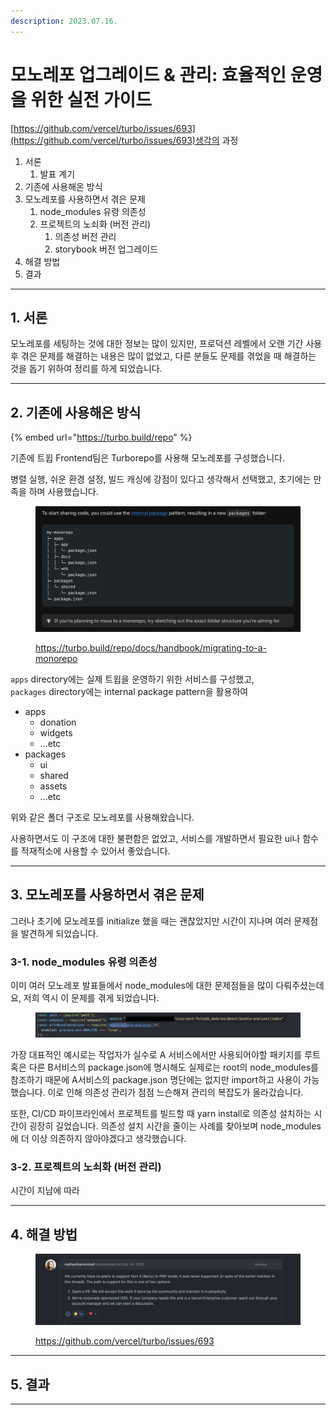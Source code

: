 ```yaml
---
description: 2023.07.16.
---
```


# 모노레포 업그레이드 & 관리: 효율적인 운영을 위한 실전 가이드



[https://github.com/vercel/turbo/issues/693](https://github.com/vercel/turbo/issues/693)생각의 과정

1. 서론
   1. 발표 계기
2. 기존에 사용해온 방식
3. 모노레포를 사용하면서 겪은 문제
   1. node\_modules 유령 의존성
   2. 프로젝트의 노쇠화 (버전 관리)&#x20;
      1. 의존성 버전 관리
      2. storybook 버전 업그레이드
4. 해결 방법
5. 결과

***

## 1. 서론

모노레포를 세팅하는 것에 대한 정보는 많이 있지만, 프로덕션 레벨에서 오랜 기간 사용 후 겪은 문제를 해결하는 내용은 많이 없었고, 다른 분들도 문제를 겪었을 때 해결하는 것을 돕기 위하여 정리를 하게 되었습니다.

***

## 2. 기존에 사용해온 방식

{% embed url="https://turbo.build/repo" %}

기존에 트윕 Frontend팀은 Turborepo를 사용해 모노레포를 구성했습니다.

병렬 실행, 쉬운 환경 설정, 빌드 캐싱에 강점이 있다고 생각해서 선택했고, 초기에는 만족을 하며 사용했습니다.



<figure><img src="../../../.gitbook/assets/image (5).png" alt="" width="563"><figcaption><p><a href="https://turbo.build/repo/docs/handbook/migrating-to-a-monorepo">https://turbo.build/repo/docs/handbook/migrating-to-a-monorepo</a><br></p></figcaption></figure>

`apps` directory에는 실제 트윕을 운영하기 위한 서비스를 구성했고,\
`packages` directory에는 internal package pattern을 활용하여

* apps
  * donation
  * widgets
  * ...etc
* packages
  * ui
  * shared
  * assets
  * ...etc

위와 같은 폴더 구조로 모노레포를 사용해왔습니다.

사용하면서도 이 구조에 대한 불편함은 없었고, 서비스를 개발하면서 필요한 ui나 함수를 적재적소에 사용할 수 있어서 좋았습니다.

***

## 3. 모노레포를 사용하면서 겪은 문제

그러나 초기에 모노레포를 initialize 했을 때는 괜찮았지만 시간이 지나며 여러 문제점을 발견하게 되었습니다.



### 3-1. node\_modules 유령 의존성

이미 여러 모노레포 발표들에서 node\_modules에 대한 문제점들을 많이 다뤄주셨는데요, 저희 역시 이 문제를 겪게 되었습니다.

<figure><img src="../../../.gitbook/assets/Screenshot 2023-07-16 at 9.06.14 PM.png" alt=""><figcaption></figcaption></figure>

가장 대표적인 예시로는 작업자가 실수로 A 서비스에서만 사용되어야할 패키지를 루트 혹은 다른 B서비스의  package.json에 명시해도 실제로는 root의 node\_modules를 참조하기 때문에 A서비스의 package.json 명단에는 없지만 import하고 사용이 가능했습니다. 이로 인해 의존성 관리가 점점 느슨해져 관리의 복잡도가 올라갔습니다.



또한, CI/CD 파이프라인에서 프로젝트를 빌드할 때 yarn install로 의존성 설치하는 시간이 굉장히 길었습니다. 의존성 설치 시간을 줄이는 사례를 찾아보며 node\_modules에 더 이상 의존하지 않아야겠다고 생각했습니다.



### 3-2. 프로젝트의 노쇠화 (버전 관리)

시간이 지남에 따라&#x20;

***

## 4. 해결 방법

<figure><img src="../../../.gitbook/assets/image (7).png" alt="" width="563"><figcaption><p><a href="https://github.com/vercel/turbo/issues/693">https://github.com/vercel/turbo/issues/693</a></p></figcaption></figure>



***

## 5. 결과

***

